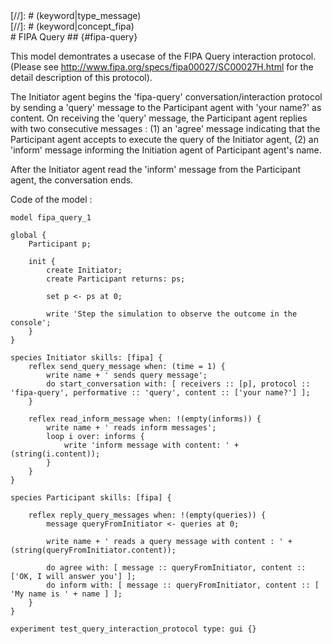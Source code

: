 [//]: # (keyword|skill_fipa)
<div class='gama-keyword-style' id ='110_0_1155_skill-fipa'></div>
[//]: # (keyword|type_message)
<div class='gama-keyword-style' id ='110_1_1557_type-message'></div>
[//]: # (keyword|concept_fipa)
<div class='gama-keyword-style' id ='110_2_43_concept-fipa'></div>
# FIPA Query ## {#fipa-query}


This model demontrates a usecase of the FIPA Query interaction protocol. (Please see http://www.fipa.org/specs/fipa00027/SC00027H.html for the detail description of this protocol).

The Initiator agent begins the 'fipa-query' conversation/interaction protocol by sending a 'query' message to the Participant agent with 'your name?' as content.
On receiving the 'query' message, the Participant agent replies with two consecutive messages :
(1) an 'agree' message indicating that the Participant agent accepts to execute the query of the Initiator agent,
(2) an 'inform' message informing the Initiation agent of Participant agent's name.

After the Initiator agent read the 'inform' message from the Participant agent, the conversation ends.


Code of the model : 

```
model fipa_query_1

global {
	Participant p;
	
	init {
		create Initiator;
		create Participant returns: ps;
		
		set p <- ps at 0;
		
		write 'Step the simulation to observe the outcome in the console';
	}
}

species Initiator skills: [fipa] {
	reflex send_query_message when: (time = 1) {
		write name + ' sends query message';
		do start_conversation with: [ receivers :: [p], protocol :: 'fipa-query', performative :: 'query', content :: ['your name?'] ];
	}
	
	reflex read_inform_message when: !(empty(informs)) {
		write name + ' reads inform messages';
		loop i over: informs {
			write 'inform message with content: ' + (string(i.content));
		}
	}
}

species Participant skills: [fipa] {

	reflex reply_query_messages when: !(empty(queries)) {
		message queryFromInitiator <- queries at 0;
		
		write name + ' reads a query message with content : ' + (string(queryFromInitiator.content));
		
		do agree with: [ message :: queryFromInitiator, content :: ['OK, I will answer you'] ];		
		do inform with: [ message :: queryFromInitiator, content :: [ 'My name is ' + name ] ];
	}
}

experiment test_query_interaction_protocol type: gui {}
```